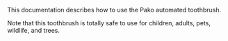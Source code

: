 This documentation describes how to use the Pako automated
toothbrush.

Note that this toothbrush is totally safe to use for children,
adults, pets, wildlife, and trees.
